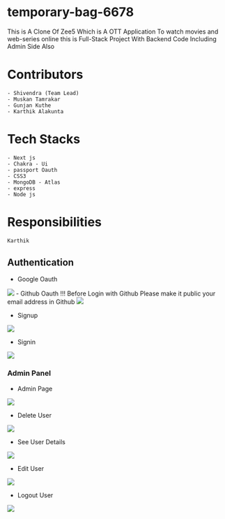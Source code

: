 # temporary-bag-6678
This is A Clone Of Zee5 Which is A OTT Application To watch movies and web-series online this is Full-Stack Project With Backend Code Including Admin Side Also

# Contributors
```
- Shivendra (Team Lead)
- Muskan Tamrakar
- Gunjan Kuthe  
- Karthik Alakunta  
```

# Tech Stacks

```
- Next js
- Chakra - Ui
- passport Oauth
- CSS3
- MongoDB - Atlas
- express
- Node js
```
# Responsibilities
```javascript
Karthik
```
## Authentication
  - Google Oauth
  <img src="https://i.ibb.co/F881V4T/image.png" />
  - Github Oauth      !!! Before Login with Github Please make it public your email address in Github
  <img src="https://i.ibb.co/3msv7F2/image.png"/>
  
  - Signup
  <img src="https://i.ibb.co/0yL31GJ/image.png" />
  
  - Signin
  <img src="https://i.ibb.co/g7Y9nLh/image.png"/>
    
    
### Admin Panel
  - Admin Page
  <img src="https://i.ibb.co/qWLh5bb/image.png" />
  
  - Delete User
  <img src="https://i.ibb.co/3fzsFhN/image.png" />
  
  - See User Details
  <img src="https://i.ibb.co/TMHVGV0/image.png" />
  
  - Edit User
  <img src="https://i.ibb.co/8Db47JJ/image.png" />
  
  - Logout User
  <img src="https://i.ibb.co/nn9HnY2/image.png" />
  

  
